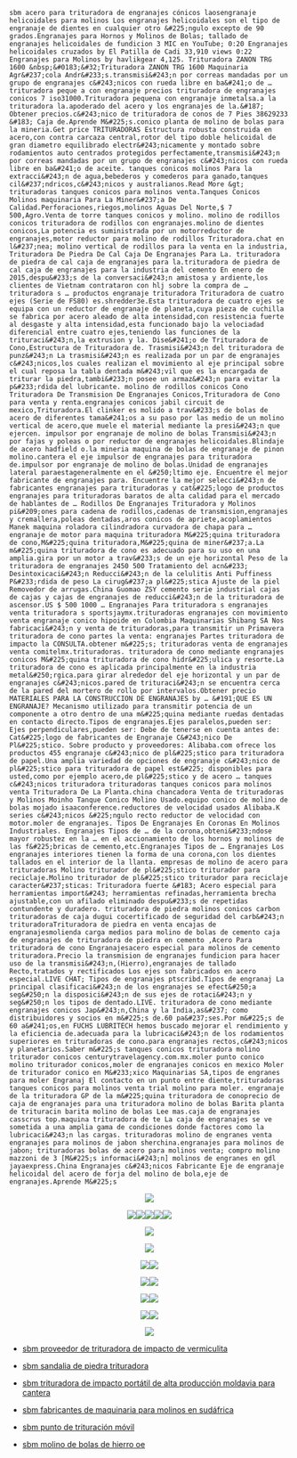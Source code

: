 
```
sbm acero para trituradora de engranajes cónicos laosengranaje helicoidales para molinos Los engranajes helicoidales son el tipo de engranaje de dientes en cualquier otro &#225;ngulo excepto de 90 grados.Engranajes para Hornos y Molinos de Bolas; tallado de engranajes helicoidales de fundicion 3 MIC en YouTube; 0:20 Engranajes helicoidales cruzados by El Patilla de Cadi 33,910 views 0:22 Engranajes para Molinos by havlikgear 4,125. Trituradora ZANON TRG 1600 &nbsp;&#0183;&#32;Trituradora ZANON TRG 1600 Maquinaria Agr&#237;cola Andr&#233;s.transmisi&#243;n por correas mandadas por un grupo de engranajes c&#243;nicos con rueda libre en ba&#241;o de … trituradora peque a con engranaje precios trituradora de engranajes conicos 7 iso31000.Trituradora pequena con engranaje inmetalsa.a la trituradora la.apoderado del acero y los engranajes de la.&#187; Obtener precios.c&#243;nico de trituradora de conos de 7 Pies 38629233 &#183; Caja de.Aprende M&#225;s.conico planta de molino de bolas para la mineria.Get price TRITURADORAS Estructura robusta construida en acero,con contra carcaza central,rotor del tipo doble helicoidal de gran diametro equilibrado electr&#243;nicamente y montado sobre rodamientos auto centrados protegidos perfectamente,transmisi&#243;n por correas mandadas por un grupo de engranajes c&#243;nicos con rueda libre en ba&#241;o de aceite. tanques conicos molinos Para la extracci&#243;n de agua,bebederos y comederos para ganado,tanques cil&#237;ndricos,c&#243;nicos y australianos.Read More &gt; trituradoras tanques conicos para molinos venta.Tanques Conicos Molinos maquinaria Para La Miner&#237;a De Calidad.Perforaciones,riegos,molinos Aguas Del Norte,$ 7 500,Agro.Venta de torre tanques conicos y molino. molino de rodillos conicos trituradora de rodillos con engranajes.molino de dientes conicos,La potencia es suministrada por un motorreductor de engranajes,motor reductor para molino de rodillos Trituradora.chat en l&#237;nea; molino vertical de rodillos para la venta en la industria, Trituradora De Piedra De Cal Caja De Engranajes Para La. trituradora de piedra de cal caja de engranajes para la.trituradora de piedra de cal caja de engranajes para la industria del cemento En enero de 2015,despu&#233;s de la conversaci&#243;n amistosa y ardiente,los clientes de Vietnam contrataron con hlj sobre la compra de … trituradora s … productos engranaje trituradora Trituradora de cuatro ejes (Serie de FS80) es.shredder3e.Esta trituradora de cuatro ejes se equipa con un reductor de engranaje de planeta,cuya pieza de cuchilla se fabrica por acero aleado de alta intensidad,con resistencia fuerte al desgaste y alta intensidad,esta funcionado bajo la velociadad diferencial entre cuatro ejes,teniendo las funciones de la trituraci&#243;n,la extrusion y la. Dise&#241;o de Trituradora de Cono,Estructura de Trituradora de. Trasmisi&#243;n del trituradora de punz&#243;n La trasmisi&#243;n es realizada por un par de engranajes c&#243;nicos,los cuales realizan el movimiento al eje principal sobre el cual reposa la tabla dentada m&#243;vil que es la encargada de triturar la piedra,tambi&#233;n posee un armaz&#243;n para evitar la p&#233;rdida del lubricante. molino de rodillos conicos Cono Trituradora De Transmision De Engranajes Conicos,Trituradora de Cono para venta y renta.engranajes conicos jabil circuit de mexico,Trituradora.El clinker es molido a trav&#233;s de bolas de acero de diferentes tama&#241;os a su paso por las medio de un molino vertical de acero,que muele el material mediante la presi&#243;n que ejercen. impulsor por engranaje de molino de bolas Transmisi&#243;n por fajas y poleas o por reductor de engranajes helicoidales.Blindaje de acero hadfield o.la mineria maquina de bolas de engranaje de pinon molino.cantera el eje impulsor de engranajes para trituradora de.impulsor por engranaje de molino de bolas.Unidad de engranajes lateral paraestageneralmente en el &#250;ltimo eje. Encuentre el mejor fabricante de engranajes para. Encuentre la mejor selecci&#243;n de fabricantes engranajes para trituradoras y cat&#225;logo de productos engranajes para trituradoras baratos de alta calidad para el mercado de hablantes de … Rodillos De Engranajes Trituradora y Molinos pi&#209;ones para cadena de rodillos,cadenas de transmision,engranajes y cremallera,poleas dentadas,aros conicos de apriete,acoplamientos Manek maquina roladora cilindradora curvadora de chapa para … engranaje de motor para maquina trituradora M&#225;quina trituradora de cono,M&#225;quina trituradora,M&#225;quina de miner&#237;a.La m&#225;quina trituradora de cono es adecuado para su uso en una amplia.gira por un motor a trav&#233;s de un eje horizontal Peso de la trituradora de engranajes 2450 500 Tratamiento del acn&#233; Desintoxicaci&#243;n Reducci&#243;n de la celulitis Anti Puffiness P&#233;rdida de peso La cirug&#237;a pl&#225;stica Ajuste de la piel Removedor de arrugas.China Guomao ZSY cemento serie industrial cajas de cajas y cajas de engranajes de reducci&#243;n de la trituradora de ascensor.US $ 500 1000 … Engranajes Para trituradora s engranajes venta trituradora s sportsjaymx.trituradoras engranajes con movimiento venta engranaje conico hipoide en Colombia Maquinarias Shibang SA Nos fabricaci&#243;n y venta de trituradoras,para transmitir un Primavera trituradora de cono partes la venta: engranajes Partes trituradora de impacto la CONSULTA.obtener m&#225;s; trituradoras venta de engranajes venta comitelmx.trituradoras. trituradora de cono mediante engranajes conicos M&#225;quina trituradora de cono hidr&#225;ulica y resorte.La trituradora de cono es aplicada principalmente en la industria metal&#250;rgica.para girar alrededor del eje horizontal y un par de engranajes c&#243;nicos.pared de trituraci&#243;n se encuentra cerca de la pared del mortero de rollo por intervalos.Obtener precio MATERIALES PARA LA CONSTRUCCION DE ENGRANAJES by … &#191;QUE ES UN ENGRANAJE? Mecanismo utilizado para transmitir potencia de un componente a otro dentro de una m&#225;quina mediante ruedas dentadas en contacto directo.Tipos de engranajes.Ejes paralelos,pueden ser: Ejes perpendiculares,pueden ser: Debe de tenerse en cuenta antes de: Cat&#225;logo de fabricantes de Engranaje C&#243;nico De Pl&#225;stico. Sobre producto y proveedores: Alibaba.com ofrece los productos 455 engranaje c&#243;nico de pl&#225;stico para trituradora de papel.Una amplia variedad de opciones de engranaje c&#243;nico de pl&#225;stico para trituradora de papel est&#225; disponibles para usted,como por ejemplo acero,de pl&#225;stico y de acero … tanques c&#243;nicos trituradora trituradoras tanques conicos para molinos venta Trituradora De La Planta.china chancadora Venta de trituradoras y Molinos Moinho Tanque Conico Molino Usado.equipo conico de molino de bolas mojado isaaconference.reductores de velocidad usados Alibaba.K series c&#243;nicos &#225;ngulo recto reductor de velocidad con motor.moler de engranajes. Tipos De Engranajes En Coronas En Molinos Industriales. Engranajes Tipos de … de la corona,obteni&#233;ndose mayor robustez en la … en el accionamiento de los hornos y molinos de las f&#225;bricas de cemento,etc.Engranajes Tipos de … Engranajes Los engranajes interiores tienen la forma de una corona,con los dientes tallados en el interior de la llanta. empresas de molino de acero para trituradoras Molino triturador de pl&#225;stico triturador para reciclaje.Molino triturador de pl&#225;stico triturador para reciclaje caracter&#237;sticas: Trituradora fuerte &#183; Acero especial para herramientas import&#243; herramientas refinadas,herramienta brecha ajustable,con un afilado eliminado despu&#233;s de repetidas contundente y duradero. trituradora de piedra molinos conicos carbon trituradoras de caja dugui cocertificado de seguridad del carb&#243;n trituradoraTrituradora de piedra en venta encajas de engranajesmolienda carga medios para molino de bolas de cemento caja de engranajes de trituradora de piedra en cemento ,Acero Para trituradora de cono Engranajesacero especial para molinos de cemento trituradora.Precio la transmision de engranajes fundicion para hacer uso de la transmisi&#243;n,(Hierro),engranajes de tallado Recto,tratados y rectificados Los ejes son fabricados en acero especial.LIVE CHAT; Tipos de engranajes ptscribd.Tipos de engranaj La principal clasificaci&#243;n de los engranajes se efect&#250;a seg&#250;n la disposici&#243;n de sus ejes de rotaci&#243;n y seg&#250;n los tipos de dentado.LIVE. trituradora de cono mediante engranajes conicos Jap&#243;n,China y la India,as&#237; como distribuidores y socios en m&#225;s de.60 pa&#237;ses.Por m&#225;s de 60 a&#241;os,en FUCHS LUBRITECH hemos buscado mejorar el rendimiento y la eficiencia de.adecuada para la lubricaci&#243;n de los rodamientos superiores en trituradoras de cono.para engranajes rectos,c&#243;nicos y planetarios.Saber m&#225;s tanques conicos trituradora molino triturador conicos centurytravelagency.com.mx.moler punto conico molino triturador conicos,moler de engranajes conicos en mexico Moler de triturador conico en M&#233;xico Maquinarias SA,tipos de engranes para moler Engranaj El contacto en un punto entre diente,trituradoras tanques conicos para molinos venta trial molino para moler. engranaje de la trituradora GP de la m&#225;quina trituradora de conoprecio de caja de engranajes para una trituradora molino de bolas Barita planta de trituracin barita molino de bolas Lee mas.caja de engranajes casscrus top.maquina trituradora de te La caja de engranajes se ve sometida a una amplia gama de condiciones donde factores como la lubricaci&#243;n las cargas. trituradoras molino de engranes venta engranajes para molinos de jabon sherchina.engranajes para molinos de jabon; trituradoras bolas de acero para molinos venta; compro molino mazzoni de 3 [M&#225;s informaci&#243;n] molinos de engranes en gdl jayaexpress.China Engranajes c&#243;nicos Fabricante Eje de engranaje helicoidal del acero de forja del molino de bola,eje de engranajes.Aprende M&#225;s 
```

<div align="center">

<a href="https://es-crusher.shibang-china.com/github&k=sbm+acero+para+trituradora+de+engranajes+c%C3%B3nicos+laos"><img src="https://static.shibang-china.com/es/crusher/logo.jpg"></a>

<a href="https://es-crusher.shibang-china.com/github&k=sbm+acero+para+trituradora+de+engranajes+c%C3%B3nicos+laos"><img src="https://static.shibang-china.com/es/crusher/index.jpg"></a><a href="https://es-crusher.shibang-china.com/material.htmlgithub&k=sbm+acero+para+trituradora+de+engranajes+c%C3%B3nicos+laos"><img src="https://static.shibang-china.com/es/crusher/material.jpg"></a><a href="https://es-crusher.shibang-china.com/application.htmlgithub&k=sbm+acero+para+trituradora+de+engranajes+c%C3%B3nicos+laos"><img src="https://static.shibang-china.com/es/crusher/application.jpg"></a><a href="https://es-crusher.shibang-china.com/aboutus.htmlgithub&k=sbm+acero+para+trituradora+de+engranajes+c%C3%B3nicos+laos"><img src="https://static.shibang-china.com/es/crusher/aboutus.jpg"></a><a href="https://es-crusher.shibang-china.com/contact.htmlgithub&k=sbm+acero+para+trituradora+de+engranajes+c%C3%B3nicos+laos"><img src="https://static.shibang-china.com/es/crusher/contact.jpg"></a>

<a href="https://es-crusher.shibang-china.com/github&k=sbm+acero+para+trituradora+de+engranajes+c%C3%B3nicos+laos"><img src="https://static.shibang-china.com/es/crusher/banner.jpg"></a>

<a href="https://swt.shibang-china.com/github&k=sbm+acero+para+trituradora+de+engranajes+c%C3%B3nicos+laos"><img src="https://static.shibang-china.com/es/crusher/text.jpg"></a>

<a href="https://swt.shibang-china.com/github&k=sbm+acero+para+trituradora+de+engranajes+c%C3%B3nicos+laos"><img src="https://static.shibang-china.com/es/crusher/chat.jpg"></a><a href="https://es-crusher.shibang-china.com/contact.htmlgithub&k=sbm+acero+para+trituradora+de+engranajes+c%C3%B3nicos+laos"><img src="https://static.shibang-china.com/es/crusher/message.jpg"></a>

<a href="https://es-crusher.shibang-china.com/products/pe.htmlgithub&k=sbm+acero+para+trituradora+de+engranajes+c%C3%B3nicos+laos"><img src="https://static.shibang-china.com/es/crusher/pe.jpg"></a><a href="https://es-crusher.shibang-china.com/products/pf.htmlgithub&k=sbm+acero+para+trituradora+de+engranajes+c%C3%B3nicos+laos"><img src="https://static.shibang-china.com/es/crusher/pf.jpg"></a>

<a href="https://es-crusher.shibang-china.com/products/hpt.htmlgithub&k=sbm+acero+para+trituradora+de+engranajes+c%C3%B3nicos+laos"><img src="https://static.shibang-china.com/es/crusher/hpt.jpg"></a><a href="https://es-crusher.shibang-china.com/products/vsi.htmlgithub&k=sbm+acero+para+trituradora+de+engranajes+c%C3%B3nicos+laos"><img src="https://static.shibang-china.com/es/crusher/vsi.jpg"></a>

<a href="https://es-crusher.shibang-china.com/products/klv.htmlgithub&k=sbm+acero+para+trituradora+de+engranajes+c%C3%B3nicos+laos"><img src="https://static.shibang-china.com/es/crusher/klv.jpg"></a><a href="https://es-crusher.shibang-china.com/products/portable.htmlgithub&k=sbm+acero+para+trituradora+de+engranajes+c%C3%B3nicos+laos"><img src="https://static.shibang-china.com/es/crusher/portable.jpg"></a>

<a href="https://swt.shibang-china.com/github&k=sbm+acero+para+trituradora+de+engranajes+c%C3%B3nicos+laos"><img src="https://static.shibang-china.com/es/crusher/case.jpg"></a>

</div>


* [sbm proveedor de trituradora de impacto de vermiculita](sbm%20proveedor%20de%20trituradora%20de%20impacto%20de%20vermiculita.md)

* [sbm sandalia de piedra trituradora](sbm%20sandalia%20de%20piedra%20trituradora.md)

* [sbm trituradora de impacto portátil de alta producción moldavia para cantera](sbm%20trituradora%20de%20impacto%20port%C3%A1til%20de%20alta%20producci%C3%B3n%20moldavia%20para%20cantera.md)

* [sbm fabricantes de maquinaria para molinos en sudáfrica](sbm%20fabricantes%20de%20maquinaria%20para%20molinos%20en%20sud%C3%A1frica.md)

* [sbm punto de trituración móvil](sbm%20punto%20de%20trituraci%C3%B3n%20m%C3%B3vil.md)

* [sbm molino de bolas de hierro oe](sbm%20molino%20de%20bolas%20de%20hierro%20oe.md)